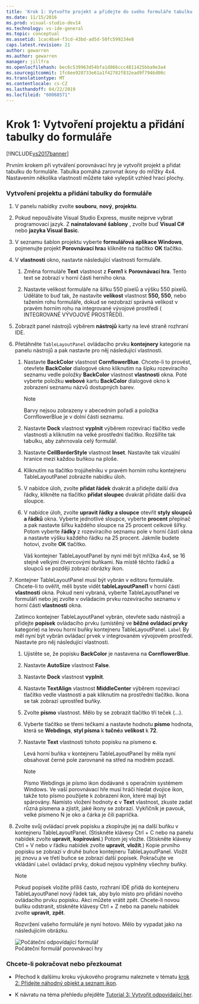 ```yaml
---
title: 'Krok 1: Vytvořte projekt a přidejte do svého formuláře tabulku | Dokumentace Microsoftu'
ms.date: 11/15/2016
ms.prod: visual-studio-dev14
ms.technology: vs-ide-general
ms.topic: conceptual
ms.assetid: 1cac4ba4-f3cd-43bd-ad5d-50fc599234e8
caps.latest.revision: 21
author: gewarren
ms.author: gewarren
manager: jillfra
ms.openlocfilehash: bec6c539963d54bfa1d866ccc4811425bba9e3a4
ms.sourcegitcommit: 1fc6ee928733e61a1f42782f832ead9f7946d00c
ms.translationtype: MT
ms.contentlocale: cs-CZ
ms.lasthandoff: 04/22/2019
ms.locfileid: "60068571"
---
```

# <a name="step-1-create-a-project-and-add-a-table-to-your-form"></a>Krok 1: Vytvoření projektu a přidání tabulky do formuláře
[!INCLUDE[vs2017banner](../includes/vs2017banner.md)]

Prvním krokem při vytváření porovnávací hry je vytvořit projekt a přidat tabulku do formuláře. Tabulka pomáhá zarovnat ikony do mřížky 4x4. Nastavením několika vlastností můžete také vylepšit vzhled hrací plochy.  
  
### <a name="to-create-a-project-and-add-a-table-to-your-form"></a>Vytvoření projektu a přidání tabulky do formuláře  
  
1. V panelu nabídky zvolte **souboru**, **nový**, **projektu**.  
  
2. Pokud nepoužíváte Visual Studio Express, musíte nejprve vybrat programovací jazyk. Z **nainstalované šablony** , zvolte buď **Visual C#** nebo **jazyka Visual Basic**.  
  
3. V seznamu šablon projektu vyberte **formulářová aplikace Windows**, pojmenujte projekt **Porovnávací hra**a klikněte na tlačítko **OK** tlačítko.  
  
4. V **vlastnosti** okno, nastavte následující vlastnosti formuláře.  
  
   1. Změna formuláře **Text** vlastnost z **Form1** k **Porovnávací hra**. Tento text se zobrazí v horní části herního okna.  
  
   2. Nastavte velikost formuláře na šířku 550 pixelů a výšku 550 pixelů. Uděláte to buď tak, že nastavíte **velikost** vlastnost **550, 550**, nebo tažením rohu formuláře, dokud se nezobrazí správná velikost v pravém horním rohu na integrované vývojové prostředí ( INTEGROVANÉ VÝVOJOVÉ PROSTŘEDÍ).  
  
5. Zobrazit panel nástrojů výběrem **nástrojů** karty na levé straně rozhraní IDE.  
  
6. Přetáhněte `TableLayoutPanel` ovládacího prvku **kontejnery** kategorie na panelu nástrojů a pak nastavte pro něj následující vlastnosti.  
  
   1. Nastavte **BackColor** vlastnost **CornflowerBlue**. Chcete-li to provést, otevřete **BackColor** dialogové okno kliknutím na šipku rozevíracího seznamu vedle položky **BackColor** vlastnost **vlastnosti** okna.  Poté vyberte položku **webové** kartu **BackColor** dialogové okno k zobrazení seznamu názvů dostupných barev.  
  
      > [!NOTE]
      >  Barvy nejsou zobrazeny v abecedním pořadí a položka CornflowerBlue je v dolní části seznamu.  
  
   2. Nastavte **Dock** vlastnost **vyplnit** výběrem rozevírací tlačítko vedle vlastnosti a kliknutím na velké prostřední tlačítko. Rozšíříte tak tabulku, aby zahrnovala celý formulář.  
  
   3. Nastavte **CellBorderStyle** vlastnost **Inset**. Nastavíte tak vizuální hranice mezi každou buňkou na ploše.  
  
   4. Kliknutím na tlačítko trojúhelníku v pravém horním rohu kontejneru TableLayoutPanel zobrazíte nabídku úloh.  
  
   5. V nabídce úloh, zvolte **přidat řádek** dvakrát a přidejte další dva řádky, klikněte na tlačítko **přidat sloupec** dvakrát přidáte další dva sloupce.  
  
   6. V nabídce úloh, zvolte **upravit řádky a sloupce** otevřít **styly sloupců a řádků** okna. Vyberte jednotlivé sloupce, vyberte **procent** přepínač a pak nastavte šířku každého sloupce na 25 procent celkové šířky. Potom vyberte **řádky** z rozevíracího seznamu pole v horní části okna a nastavte výšku každého řádku na 25 procent. Jakmile budete hotovi, zvolte **OK** tlačítko.  
  
      Váš kontejner TableLayoutPanel by nyní měl být mřížka 4x4, se 16 stejně velkými čtvercovými buňkami. Na místě těchto řádků a sloupců se později zobrazí obrázky ikon.  
  
7. Kontejner TableLayoutPanel musí být vybrán v editoru formuláře. Chcete-li to ověřit, měli byste vidět **tableLayoutPanel1** v horní části **vlastnosti** okna. Pokud není vybraná, vyberte TableLayoutPanel ve formuláři nebo jej zvolte v ovládacím prvku rozevíracího seznamu v horní části **vlastnosti** okna.  
  
    Zatímco kontejner TableLayoutPanel vybrán, otevřete sadu nástrojů a přidejte **popisek** ovládacího prvku (umístěný ve **běžné ovládací prvky** kategorie) na levou horní buňky kontejneru TableLayoutPanel. `Label` By měl nyní být vybrán ovládací prvek v integrovaném vývojovém prostředí. Nastavte pro něj následující vlastnosti.  
  
   1. Ujistěte se, že popisku **BackColor** je nastavena na **CornflowerBlue**.  
  
   2. Nastavte **AutoSize** vlastnost **False**.  
  
   3. Nastavte **Dock** vlastnost **vyplnit**.  
  
   4. Nastavte **TextAlign** vlastnost **MiddleCenter** výběrem rozevírací tlačítko vedle vlastnosti a pak kliknutím na prostřední tlačítko. Ikona se tak zobrazí uprostřed buňky.  
  
   5. Zvolte **písmo** vlastnost. Mělo by se zobrazit tlačítko tří teček (...).  
  
   6. Vyberte tlačítko se třemi tečkami a nastavte hodnotu **písmo** hodnota, která se **Webdings**, **styl písma** k **tučné**a **velikost** k **72**.  
  
   7. Nastavte **Text** vlastnosti tohoto popisku na písmeno **c**.  
  
        Levá horní buňka v kontejneru TableLayoutPanel by měla nyní obsahovat černé pole zarovnané na střed na modrém pozadí.  
  
       > [!NOTE]
       >  Písmo Webdings je písmo ikon dodávané s operačním systémem Windows. Ve vaší porovnávací hře musí hráči hledat dvojice ikon, takže toto písmo použijete k zobrazení ikon, které mají být spárovány. Namísto vložení hodnoty **c** v **Text** vlastnost, zkuste zadat různá písmena a zjistit, jaké ikony se zobrazí. Vykřičník je pavouk, velké písmeno N je oko a čárka je čili paprička.  
  
8. Zvolte svůj ovládací prvek popisku a zkopírujte jej na další buňku v kontejneru TableLayoutPanel. (Stiskněte klávesy Ctrl + C nebo na panelu nabídek zvolte **upravit**, **kopírování**.) Potom jej vložte. (Stiskněte klávesy Ctrl + V nebo v řádku nabídek zvolte **upravit**, **vložit**.) Kopie prvního popisku se zobrazí v druhé buňce kontejneru TableLayoutPanel. Vložit jej znovu a ve třetí buňce se zobrazí další popisek. Pokračujte ve vkládání `Label` ovládací prvky, dokud nejsou vyplněny všechny buňky.  
  
   > [!NOTE]
   >  Pokud popisek vložíte příliš často, rozhraní IDE přidá do kontejneru TableLayoutPanel nový řádek tak, aby bylo místo pro přidání nového ovládacího prvku popisku. Akci můžete vrátit zpět. Chcete-li novou buňku odstranit, stiskněte klávesy Ctrl + Z nebo na panelu nabídek zvolte **upravit**, **zpět**.  
  
    Rozvržení vašeho formuláře je nyní hotovo. Mělo by vypadat jako na následujícím obrázku.  
  
    ![Počáteční odpovídající formulář](../ide/media/express-tut4step1.png "Express_Tut4Step1")  
   Počáteční formulář porovnávací hry  
  
### <a name="to-continue-or-review"></a>Chcete-li pokračovat nebo přezkoumat  
  
- Přechod k dalšímu kroku výukového programu naleznete v tématu [krok 2: Přidejte náhodný objekt a seznam ikon](../ide/step-2-add-a-random-object-and-a-list-of-icons.md).  
  
- K návratu na téma přehledu přejděte [Tutorial 3: Vytvořit odpovídající her](../ide/tutorial-3-create-a-matching-game.md).
